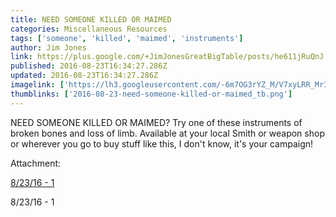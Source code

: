 ```yaml
---
title: NEED SOMEONE KILLED OR MAIMED
categories: Miscellaneous Resources
tags: ['someone', 'killed', 'maimed', 'instruments']
author: Jim Jones
link: https://plus.google.com/+JimJonesGreatBigTable/posts/he611jRuQnJ
published: 2016-08-23T16:34:27.286Z
updated: 2016-08-23T16:34:27.286Z
imagelink: ['https://lh3.googleusercontent.com/-6m7OG3rYZ_M/V7xyLRR_MrI/AAAAAAAAIlk/qaDIs1YFZzEXhUEM3bhoizGheVGEIIpLACL0B/s0-d/16%2B-%2B1']
thumblinks: ['2016-08-23-need-someone-killed-or-maimed_tb.png']
---
```


NEED SOMEONE KILLED OR MAIMED? Try one of these instruments of broken bones and loss of limb. Available at your local Smith or weapon shop or wherever you go to buy stuff like this, I don&#39;t know, it&#39;s your campaign!


Attachment:

<a href='https://plus.google.com/photos/103342954014125100135/albums/6322053515007701009/6322053514864308914?authkey=CJ3r_6jB6-HKVA&sqi=100084733231320276299&sqsi=ce1a3f63-0134-470d-90ae-6eb5a12174e9'>8/23/16 - 1</a>


8/23/16 - 1
